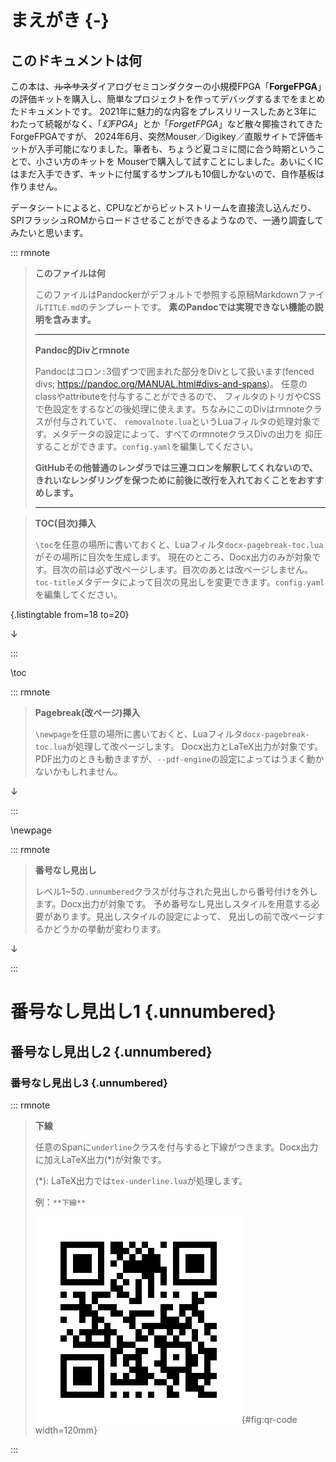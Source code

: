 # まえがき {-}

## このドキュメントは何

この本は、~~ルネサス~~ダイアログセミコンダクターの小規模FPGA「**ForgeFPGA**」の評価キットを購入し、簡単なプロジェクトを作ってデバッグするまでをまとめたドキュメントです。
2021年に魅力的な内容をプレスリリースしたあと3年にわたって続報がなく、「_幻FPGA_」とか「_ForgetFPGA_」など散々揶揄されてきたForgeFPGAですが、
2024年6月、突然Mouser／Digikey／直販サイトで評価キットが入手可能になりました。筆者も、ちょうど夏コミに間に合う時期ということで、小さい方のキットを
Mouserで購入して試すことにしました。あいにくICはまだ入手できず、キットに付属するサンプルも10個しかないので、自作基板は作りません。

データシートによると、CPUなどからビットストリームを直接流し込んだり、SPIフラッシュROMからロードさせることができるようなので、一通り調査してみたいと思います。

::: rmnote

> **このファイルは何**
>
> このファイルはPandockerがデフォルトで参照する原稿Markdownファイル`TITLE.md`のテンプレートです。
> **素のPandocでは実現できない機能の説明を含みます。**
>
> ------------------------
>
> **Pandoc的Divとrmnote**
>
> Pandocはコロン`:`3個ずつで囲まれた部分をDivとして扱います(fenced divs; <https://pandoc.org/MANUAL.html#divs-and-spans>)。
> 任意のclassやattributeを付与することができるので、
> フィルタのトリガやCSSで色設定をするなどの後処理に使えます。ちなみにこのDivはrmnoteクラスが付与されていて、
> `removalnote.lua`というLuaフィルタの処理対象です。メタデータの設定によって、すべてのrmnoteクラスDivの出力を
> 抑圧することができます。`config.yaml`を編集してください。
>
> **GitHubその他普通のレンダラでは三連コロンを解釈してくれないので、**
> **きれいなレンダリングを保つために前後に改行を入れておくことをおすすめします。**
>
> ---

> **TOC(目次)挿入**
>
> `\toc`を任意の場所に書いておくと、Luaフィルタ`docx-pagebreak-toc.lua`がその場所に目次を生成します。
> 現在のところ、Docx出力のみが対象です。目次の前は必ず改ページします。目次のあとは改ページしません。
> `toc-title`メタデータによって目次の見出しを変更できます。`config.yaml`を編集してください。

[](markdown/config.yaml){.listingtable from=18 to=20}

&darr;

:::

\toc

::: rmnote

> **Pagebreak(改ページ)挿入**
>
> `\newpage`を任意の場所に書いておくと、Luaフィルタ`docx-pagebreak-toc.lua`が処理して改ページします。
> Docx出力とLaTeX出力が対象です。PDF出力のときも動きますが、`--pdf-engine`の設定によってはうまく動かないかもしれません。

&darr;

:::

\newpage

::: rmnote

> **番号なし見出し**
>
> レベル1~5の`.unnumbered`クラスが付与された見出しから番号付けを外します。Docx出力が対象です。
> 予め番号なし見出しスタイルを用意する必要があります。見出しスタイルの設定によって、
> 見出しの前で改ページするかどうかの挙動が変わります。

&darr;

:::

# 番号なし見出し1 {.unnumbered}

## 番号なし見出し2 {.unnumbered}

### 番号なし見出し3 {.unnumbered}

::: rmnote

> **下線**
>
> 任意のSpanに`underline`クラスを付与すると下線がつきます。Docx出力に加えLaTeX出力(*)が対象です。
>
> (*): LaTeX出力では`tex-underline.lua`が処理します。
>
> 例：`**下線**`
>
> ![QR](images/QRcode.png){#fig:qr-code width=120mm}

:::
